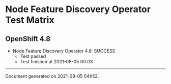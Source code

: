 
Node Feature Discovery Operator Test Matrix
===========================================

OpenShift 4.8
-------------


* Node Feature Discovery Operator 4.8: SUCCESS
  - Test passed
  - Test finished at 2021-08-05 00:03


---
Document generated on 2021-08-05 04h52.
